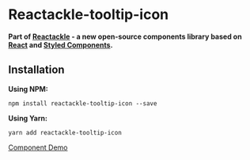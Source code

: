 # Reactackle-tooltip-icon


**Part of [Reactackle](https://www.npmjs.com/package/reactackle) - a new open-source components library based on [React](https://facebook.github.io/react/) and [Styled Components](https://www.styled-components.com).**

## Installation

**Using NPM:**
```
npm install reactackle-tooltip-icon --save
```

**Using Yarn:**
```
yarn add reactackle-tooltip-icon
```
[Component Demo](http://reactackle-docs.braincrumbs.io/#/tooltip-icon/demo)
